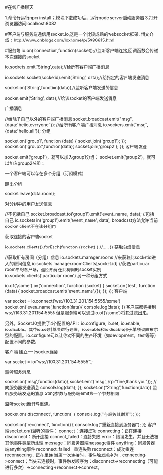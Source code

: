 #在线广播聊天

1.命令行运行npm install
2.模块下载成功后，运行node server启动服务器
3.打开浏览器访问localhost:8082


#客户端与服务端通信用socket.io,这是一个比较成熟的websocket框架.
博文介绍：http://www.cnblogs.com/lxxhome/p/5980615.html

#服务端
io.on(‘connection’,function(socket));//监听客户端连接,回调函数会传递本次连接的socket

io.sockets.emit(‘String’,data);//给所有客户端广播消息

io.sockets.socket(socketid).emit(‘String’, data);//给指定的客户端发送消息

socket.on(‘String’,function(data));//监听客户端发送的信息

socket.emit(‘String’, data);//给该socket的客户端发送消息

广播消息

//给除了自己以外的客户端广播消息
socket.broadcast.emit("msg",{data:"hello,everyone"}); 
//给所有客户端广播消息
io.sockets.emit("msg",{data:"hello,all"});
分组

socket.on('group1', function (data) {
        socket.join('group1');
});
socket.on('group2',function(data){
        socket.join('group2');
 });
客户端发送

socket.emit(‘group1’)，就可以加入group1分组；
socket.emit(‘group2’)，就可以加入group2分组；

一个客户端可以存在多个分组（订阅模式）

踢出分组

socket.leave(data.room);

对分组中的用户发送信息

//不包括自己
socket.broadcast.to('group1').emit('event_name', data);
//包括自己
io.sockets.in('group1').emit('event_name', data);
broadcast方法允许当前socket client不在该分组内

获取连接的客户端socket

io.sockets.clients().forEach(function (socket) {
    //.....
})
获取分组信息

//获取所有房间（分组）信息
io.sockets.manager.rooms
//来获取此socketid进入的房间信息
io.sockets.manager.roomClients[socket.id]
//获取particular room中的客户端，返回所有在此房间的socket实例
io.sockets.clients('particular room')
另一种分组方式

io.of('/some').on('connection', function (socket) {
    socket.on('test', function (data) {
        socket.broadcast.emit('event_name',{});
    });
});
客户端

var socket = io.connect('ws://103.31.201.154:5555/some')
socket.on('even_name',function(data){
   console.log(data);
})
客户端都链接到ws://103.31.201.154:5555 但是服务端可以通过io.of(‘/some’)将其过滤出来。

另外，Socket.IO提供了4个配置的API：io.configure, io.set, io.enable, io.disable。其中io.set对单项进行设置，io.enable和io.disable用于单项设置布尔型的配置。io.configure可以让你对不同的生产环境（如devlopment，test等等）配置不同的参数。

客户端
建立一个socket连接

var socket = io(“ws://103.31.201.154:5555”);

监听服务消息

socket.on('msg',function(data){
    socket.emit('msg', {rp:"fine,thank you"}); //向服务器发送消息
    console.log(data);
});
socket.on(“String”,function(data)) 监听服务端发送的消息 Sting参数与服务端emit第一个参数相同

监听socket断开与重连。

socket.on('disconnect', function() {
    console.log("与服务其断开");
});


socket.on('reconnect', function() {
    console.log("重新连接到服务器");
});
客户端socket.on()监听的事件：
connect：连接成功
connecting：正在连接
disconnect：断开连接
connect_failed：连接失败
error：错误发生，并且无法被其他事件类型所处理
message：同服务器端message事件
anything：同服务器端anything事件
reconnect_failed：重连失败
reconnect：成功重连
reconnecting：正在重连
当第一次连接时，事件触发顺序为：connecting->connect；当失去连接时，事件触发顺序为：disconnect->reconnecting（可能进行多次）->connecting->reconnect->connect。